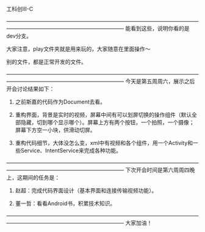工科创III-C

——————————————————————————————————————————————————————————
能看到这些，说明你看的是dev分支。

大家注意，play文件夹就是用来玩的，大家随意在里面操作～

别的文件，都是正常开发的文件。

——————————————————————————————————————————————————————————
今天是第五周周六，展示之后开会讨论结果如下：

1. 之前斯嘉的代码作为Document去看。

2. 重构界面，背景是实时的视频，屏幕中间有可以划屏切换的操作组件（默认全部隐藏，切到哪个显示哪个）。屏幕上方有两个按钮，一个拍照，一个摄像；屏幕下方空一小块，供滑动切屏。

3. 重构代码细节，大体没怎么变，xml中有视频和各个组件，用一个Activity和一些Service、IntentService来完成各种功能。

——————————————————————————————————————————————————————————
下次开会时间是第六周周四晚上，这期间的任务是：

1. 赵超：完成代码界面设计（基本界面和连接传输视频功能）。

2. 董一哲：看看Android书，积累技术知识。

——————————————————————————————————————————————————————————
大家加油！
